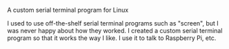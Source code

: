 A custom serial terminal program for Linux

I used to use off-the-shelf serial terminal programs such as "screen", but I was never happy about how they worked.  I created a custom serial terminal program so that it works the way I like.  I use it to talk to Raspberry Pi, etc.  

